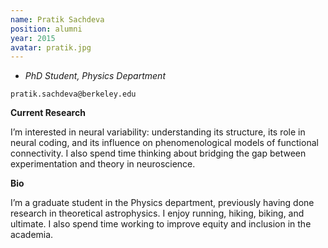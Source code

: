 ```yaml
---
name: Pratik Sachdeva
position: alumni
year: 2015
avatar: pratik.jpg
---
```


- _PhD Student, Physics Department_<br>

<i class="fa fa-envelope-o"></i> `pratik.sachdeva@berkeley.edu`

**Current Research**

I’m interested in neural variability: understanding its structure, its role in neural coding, and its influence on phenomenological models of functional connectivity. I also spend time thinking about bridging the gap between experimentation and theory in neuroscience.

**Bio**

I’m a graduate student in the Physics department, previously having done research in theoretical astrophysics. I enjoy running, hiking, biking, and ultimate. I also spend time working to improve equity and inclusion in the academia.
